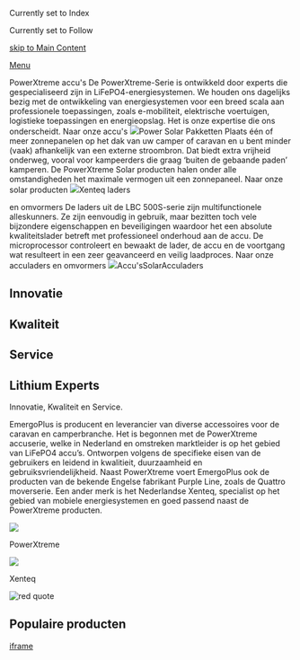 Currently set to Index

Currently set to Follow

 [skip to Main Content](https://emergoplus.com/#content)

[Menu](https://emergoplus.com/#mobile-menu)

PowerXtreme accu's
De PowerXtreme-Serie is ontwikkeld door experts die gespecialiseerd zijn in LiFePO4-energiesystemen. We houden ons dagelijks bezig met de ontwikkeling van energiesystemen voor een breed scala aan professionele toepassingen, zoals e-mobiliteit, elektrische voertuigen, logistieke toepassingen en energieopslag. Het is onze expertise die ons onderscheidt.
Naar onze accu's
![](https://emergoplus.com/wp-content/uploads/2022/03/PowerXtreme-X10-X30-X125-X210-schuin-met-schaduw.png)Power Solar Pakketten
Plaats één of meer zonnepanelen op het dak van uw camper of caravan en u bent minder (vaak) afhankelijk van een externe stroombron. Dat biedt extra vrijheid onderweg, vooral voor kampeerders die graag ‘buiten de gebaande paden’ kamperen. De PowerXtreme Solar producten halen onder alle omstandigheden het maximale vermogen uit een zonnepaneel.
Naar onze solar producten
![](https://emergoplus.com/wp-content/uploads/revslider/home1/EP5200011-100-Watt-Pakket-xs20S-BT-vrij-1-1.png)Xenteq laders

en omvormers
De laders uit de LBC 500S-serie zijn multifunctionele alleskunners.
Ze zijn eenvoudig in gebruik, maar bezitten toch vele bijzondere eigenschappen en beveiligingen waardoor het een absolute kwaliteitslader betreft met professioneel onderhoud aan de accu. De microprocessor controleert en bewaakt de lader, de accu en de voortgang wat resulteert in een zeer geavanceerd en veilig laadproces.
Naar onze acculaders en omvormers
![](https://emergoplus.com/wp-content/uploads/2021/11/xentec2-e1635756691985.png)Accu'sSolarAcculaders

## Innovatie

## Kwaliteit

## Service

## Lithium Experts

Innovatie, Kwaliteit en Service.

EmergoPlus is producent en leverancier van diverse accessoires voor de caravan en camperbranche. Het is begonnen met de PowerXtreme accuserie, welke in Nederland en omstreken marktleider is op het gebied van LiFePO4 accu’s. Ontworpen volgens de specifieke eisen van de gebruikers en leidend in kwalitieit, duurzaamheid en gebruiksvriendelijkheid. Naast PowerXtreme voert EmergoPlus ook de producten van de bekende Engelse fabrikant Purple Line, zoals de Quattro moverserie. Een ander merk is het Nederlandse Xenteq, specialist op het gebied van mobiele energiesystemen en goed passend naast de PowerXtreme producten.

[![](https://emergoplus.com/wp-content/uploads/2021/09/home_powerextreme.jpg)](https://emergoplus.com/pc/powerxtreme/)

PowerXtreme

[![](https://emergoplus.com/wp-content/uploads/2021/09/home_xenteq.jpg)](https://emergoplus.com/pc/xenteq-laders-en-omvormers/)

Xenteq

![red quote](https://emergoplus.com/wp-content/uploads/2021/10/red_quote-1.png)

## Populaire producten

[iframe](https://www.google.com/recaptcha/api2/anchor?ar=1&k=6Lcf7t8UAAAAABzAwx-33nWityCrP7dBnCsv3GTW&co=aHR0cHM6Ly9lbWVyZ29wbHVzLmNvbTo0NDM.&hl=en&v=jt8Oh2-Ue1u7nEbJQUIdocyd&size=invisible&cb=4z385fdfjqw5)
